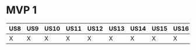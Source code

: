 # MVP 1
US8 | US9 | US10 | US11 | US12 | US13 | US14 | US15 | US16 | US17
----| ----|------|------|------|------|------|------|------|-----
X   |X    |X     |X     |X     |X     |X     |X     |X     |X  
